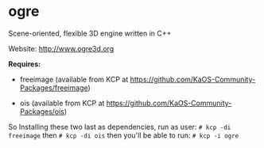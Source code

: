 # ogre
Scene-oriented, flexible 3D engine written in C++

Website: http://www.ogre3d.org

**Requires:**

* freeimage (available from KCP at https://github.com/KaOS-Community-Packages/freeimage)

* ois (available from KCP at https://github.com/KaOS-Community-Packages/ois)

So Installing these two last as dependencies, run as user:
`# kcp -di freeimage` then
`# kcp -di ois` then you'll be able to run:
`# kcp -i ogre`